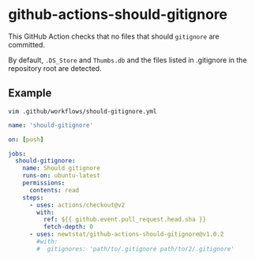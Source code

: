 # github-actions-should-gitignore

This GitHub Action checks that no files that should `gitignore` are committed.

By default, `.DS_Store` and `Thumbs.db` and the files listed in .gitignore in the repository root are detected.

## Example

`vim .github/workflows/should-gitignore.yml`

```yml
name: 'should-gitignore'

on: [push]

jobs:
  should-gitignore:
    name: Should gitignore
    runs-on: ubuntu-latest
    permissions:
      contents: read
    steps:
      - uses: actions/checkout@v2
        with:
          ref: ${{ github.event.pull_request.head.sha }}
          fetch-depth: 0
      - uses: newtstat/github-actions-should-gitignore@v1.0.2
        #with:
        #  gitignores: 'path/to/.gitignore path/to/2/.gitignore'
```
